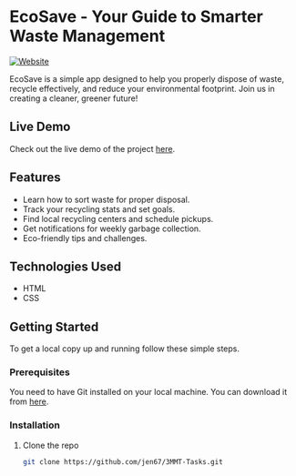 # EcoSave - Your Guide to Smarter Waste Management

[![Website](https://img.shields.io/website?url=https%3A%2F%2Fjen67.github.io%2F3MMT-Tasks%2F3mmt-week2-assignment%2Findex.html)](https://jen67.github.io/3MMT-Tasks/3mmt-week2-assignment/index.html)

EcoSave is a simple app designed to help you properly dispose of waste, recycle effectively, and reduce your environmental footprint. Join us in creating a cleaner, greener future!

## Live Demo

Check out the live demo of the project [here](https://jen67.github.io/3MMT-Tasks/3mmt-week2-assignment/index.html).

## Features

- Learn how to sort waste for proper disposal.
- Track your recycling stats and set goals.
- Find local recycling centers and schedule pickups.
- Get notifications for weekly garbage collection.
- Eco-friendly tips and challenges.

## Technologies Used

- HTML
- CSS

## Getting Started

To get a local copy up and running follow these simple steps.

### Prerequisites

You need to have Git installed on your local machine. You can download it from [here](https://git-scm.com/).

### Installation

1. Clone the repo

   ```sh
   git clone https://github.com/jen67/3MMT-Tasks.git
